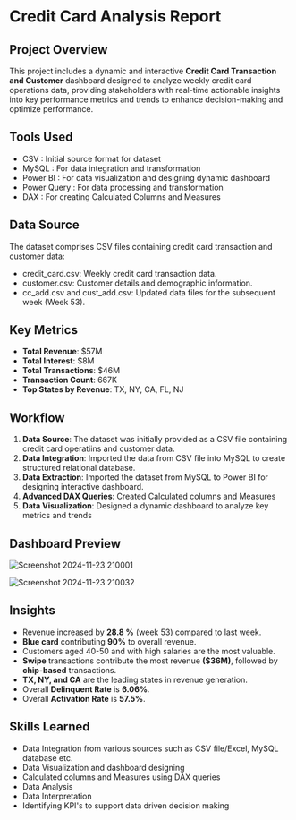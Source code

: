 # Credit Card Analysis Report 
## Project Overview 
This project includes a dynamic and interactive **Credit Card Transaction and Customer** dashboard designed to analyze weekly credit card operations data, providing stakeholders with real-time actionable insights into key performance metrics and trends to enhance decision-making and optimize performance.

## Tools Used 
- CSV : Initial source format for dataset
- MySQL : For data integration and transformation
- Power BI : For data visualization and designing dynamic dashboard 
- Power Query : For data processing and transformation
- DAX : For creating Calculated Columns and Measures

## Data Source 
The dataset comprises CSV files containing credit card transaction and customer data:
- credit_card.csv: Weekly credit card transaction data.
- customer.csv: Customer details and demographic information.
- cc_add.csv and cust_add.csv: Updated data files for the subsequent week (Week 53).

## Key Metrics 
- **Total Revenue**: $57M
- **Total Interest**: $8M
- **Total Transactions**: $46M
- **Transaction Count**: 667K
- **Top States by Revenue**: TX, NY, CA, FL, NJ

## Workflow 
1. **Data Source**: The dataset was initially provided as a CSV file containing credit card operatiins and customer data.
2. **Data Integration**: Imported the data from CSV file into MySQL to create structured relational database.
3. **Data Extraction**: Imported the dataset from MySQL to Power BI for designing interactive dashboard.
4. **Advanced DAX Queries**: Created Calculated columns and Measures
5. **Data Visualization**: Designed a dynamic dashboard to analyze key metrics and trends

## Dashboard Preview

![Screenshot 2024-11-23 210001](https://github.com/user-attachments/assets/378fe5af-3e43-4629-9b11-eacfeb75d5e7)

![Screenshot 2024-11-23 210032](https://github.com/user-attachments/assets/7b3a61e2-0665-4f03-a24d-4749964fccdb)


## Insights 
  - Revenue increased by **28.8 %** (week 53) compared to last week.
  - **Blue card** contributing **90%** to overall revenue.
  - Customers aged 40-50 and with high salaries are the most valuable.
  - **Swipe** transactions contribute the most revenue **($36M)**, followed by **chip-based** transactions.  
  - **TX, NY, and CA** are the leading states in revenue generation.
  - Overall **Delinquent Rate** is **6.06%**.
  - Overall **Activation Rate** is **57.5%**.

## Skills Learned 
- Data Integration from various sources such as CSV file/Excel, MySQL database etc.
- Data Visualization and dashboard designing
- Calculated columns and Measures using DAX queries
- Data Analysis 
- Data Interpretation
- Identifying KPI's to support data driven decision making


  

